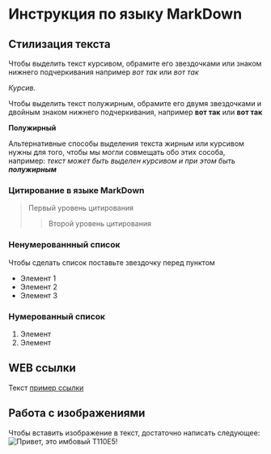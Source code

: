# Инструкция по языку MarkDown

## Стилизация текста
Чтобы выделить текст курсивом, обрамите его звездочками или знаком нижнего подчеркивания например *вот так* или _вот так_

*Курсив.*

Чтобы выделить текст полужирным, обрамите его двумя звездочками и двойным знаком нижнего подчеркивания, например **вот так** или __вот так__

**Полужирный**

Альтернативные способы выделения текста жирным или курсивом нужны для того, чтобы мы могли совмещать обо этих сособа, например: _текст может быть выделен курсивом и при этом быть **полужирным**_

### Цитирование в языке MarkDown

> Первый уровень цитирования
>> Второй уровень цитирования

### Ненумерованнный список
Чтобы сделать список поставьте звездочку перед пунктом
* Элемент 1
* Элемент 2
* Элемент 3

### Нумерованный список
1. Элемент
2. Элемент

## WEB ссылки
Текст  [пример ссылки](http.example.com "Всыплывающая подсказка")

## Работа с изображениями

Чтобы вставить изображение в текст, достаточно написать следующее: ![Привет, это имбовый T110E5!](Т110E5.jpg)
